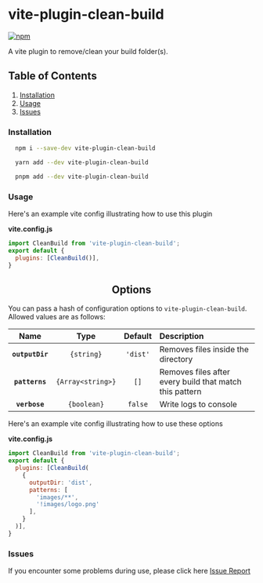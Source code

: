 # vite-plugin-clean-build

[![npm](https://d25lcipzij17d.cloudfront.net/badge.svg?id=js&r=r&type=6e&v=1.0.0&x2=0)](https://github.com/oyjt/vite-plugin-clean-build)

A vite plugin to remove/clean your build folder(s).

## Table of Contents

1.  [Installation](#installation)
2.  [Usage](#usage)
3.  [Issues](#issues)

### Installation

<a name="installation"></a>

```bash
  npm i --save-dev vite-plugin-clean-build
```

```bash
  yarn add --dev vite-plugin-clean-build
```

```bash
  pnpm add --dev vite-plugin-clean-build
```

### Usage

<a name="usage"></a>

Here's an example vite config illustrating how to use this plugin

**vite.config.js**
```js
import CleanBuild from 'vite-plugin-clean-build';
export default {
  plugins: [CleanBuild()],
}
```
<h2 align="center">Options</h2>

You can pass a hash of configuration options to `vite-plugin-clean-build`.
Allowed values are as follows:

|Name|Type|Default|Description|
|:--:|:--:|:-----:|:----------|
|**`outputDir`**|`{string}`|`'dist'`|Removes files inside the directory|
|**`patterns`**|`{Array<string>}`|`[]`|Removes files after every build that match this pattern|
|**`verbose`**|`{boolean}`|`false`|Write logs to console|

Here's an example vite config illustrating how to use these options

**vite.config.js**
```js
import CleanBuild from 'vite-plugin-clean-build';
export default {
  plugins: [CleanBuild(
    {
      outputDir: 'dist',
      patterns: [
        'images/**',
        '!images/logo.png'
      ],
    }
  )],
}
```

### Issues

<a name="issues"></a>

If you encounter some problems during use, please click here [Issue Report](https://github.com/oyjt/vite-plugin-clean-build/issues)